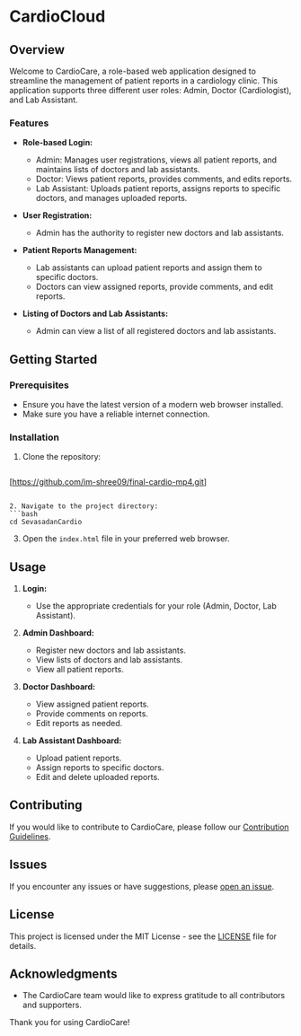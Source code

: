 # CardioCloud

## Overview

Welcome to CardioCare, a role-based web application designed to streamline the management of patient reports in a cardiology clinic. This application supports three different user roles: Admin, Doctor (Cardiologist), and Lab Assistant.

### Features

- **Role-based Login:**
  - Admin: Manages user registrations, views all patient reports, and maintains lists of doctors and lab assistants.
  - Doctor: Views patient reports, provides comments, and edits reports.
  - Lab Assistant: Uploads patient reports, assigns reports to specific doctors, and manages uploaded reports.

- **User Registration:**
  - Admin has the authority to register new doctors and lab assistants.

- **Patient Reports Management:**
  - Lab assistants can upload patient reports and assign them to specific doctors.
  - Doctors can view assigned reports, provide comments, and edit reports.

- **Listing of Doctors and Lab Assistants:**
  - Admin can view a list of all registered doctors and lab assistants.

## Getting Started

### Prerequisites

- Ensure you have the latest version of a modern web browser installed.
- Make sure you have a reliable internet connection.

### Installation

1. Clone the repository:
   ```bash
  [https://github.com/im-shree09/final-cardio-mp4.git]
   ```

2. Navigate to the project directory:
   ```bash
   cd SevasadanCardio
   ```

3. Open the `index.html` file in your preferred web browser.

## Usage

1. **Login:**
   - Use the appropriate credentials for your role (Admin, Doctor, Lab Assistant).

2. **Admin Dashboard:**
   - Register new doctors and lab assistants.
   - View lists of doctors and lab assistants.
   - View all patient reports.

3. **Doctor Dashboard:**
   - View assigned patient reports.
   - Provide comments on reports.
   - Edit reports as needed.

4. **Lab Assistant Dashboard:**
   - Upload patient reports.
   - Assign reports to specific doctors.
   - Edit and delete uploaded reports.

## Contributing

If you would like to contribute to CardioCare, please follow our [Contribution Guidelines](CONTRIBUTING.md).

## Issues

If you encounter any issues or have suggestions, please [open an issue](https://github.com/your-username/CardioCare/issues).

## License

This project is licensed under the MIT License - see the [LICENSE](LICENSE) file for details.

## Acknowledgments

- The CardioCare team would like to express gratitude to all contributors and supporters.

Thank you for using CardioCare!
